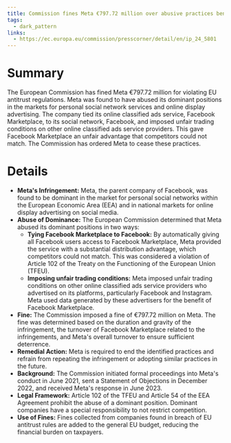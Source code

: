 ```yaml
---
title: Commission fines Meta €797.72 million over abusive practices benefitting Facebook Marketplace
tags:
  - dark_pattern
links:
  - https://ec.europa.eu/commission/presscorner/detail/en/ip_24_5801
---
```

# Summary

The European Commission has fined Meta €797.72 million for violating EU antitrust regulations. Meta was found to have abused its dominant positions in the markets for personal social network services and online display advertising. The company tied its online classified ads service, Facebook Marketplace, to its social network, Facebook, and imposed unfair trading conditions on other online classified ads service providers. This gave Facebook Marketplace an unfair advantage that competitors could not match. The Commission has ordered Meta to cease these practices.

# Details

- **Meta's Infringement:** Meta, the parent company of Facebook, was found to be dominant in the market for personal social networks within the European Economic Area (EEA) and in national markets for online display advertising on social media.
- **Abuse of Dominance:** The European Commission determined that Meta abused its dominant positions in two ways:
    - **Tying Facebook Marketplace to Facebook:** By automatically giving all Facebook users access to Facebook Marketplace, Meta provided the service with a substantial distribution advantage, which competitors could not match. This was considered a violation of Article 102 of the Treaty on the Functioning of the European Union (TFEU).
    - **Imposing unfair trading conditions:** Meta imposed unfair trading conditions on other online classified ads service providers who advertised on its platforms, particularly Facebook and Instagram. Meta used data generated by these advertisers for the benefit of Facebook Marketplace.
- **Fine:** The Commission imposed a fine of €797.72 million on Meta. The fine was determined based on the duration and gravity of the infringement, the turnover of Facebook Marketplace related to the infringements, and Meta's overall turnover to ensure sufficient deterrence.
- **Remedial Action:** Meta is required to end the identified practices and refrain from repeating the infringement or adopting similar practices in the future.
- **Background:** The Commission initiated formal proceedings into Meta's conduct in June 2021, sent a Statement of Objections in December 2022, and received Meta's response in June 2023.
- **Legal Framework:** Article 102 of the TFEU and Article 54 of the EEA Agreement prohibit the abuse of a dominant position. Dominant companies have a special responsibility to not restrict competition.
- **Use of Fines:** Fines collected from companies found in breach of EU antitrust rules are added to the general EU budget, reducing the financial burden on taxpayers.